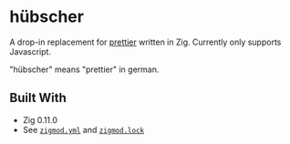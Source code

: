 # hübscher

A drop-in replacement for [prettier](https://prettier.io/) written in Zig. Currently only supports Javascript.

"hübscher" means "prettier" in german.

## Built With
- Zig 0.11.0
- See [`zigmod.yml`](./zigmod.yml) and [`zigmod.lock`](./zigmod.lock)
